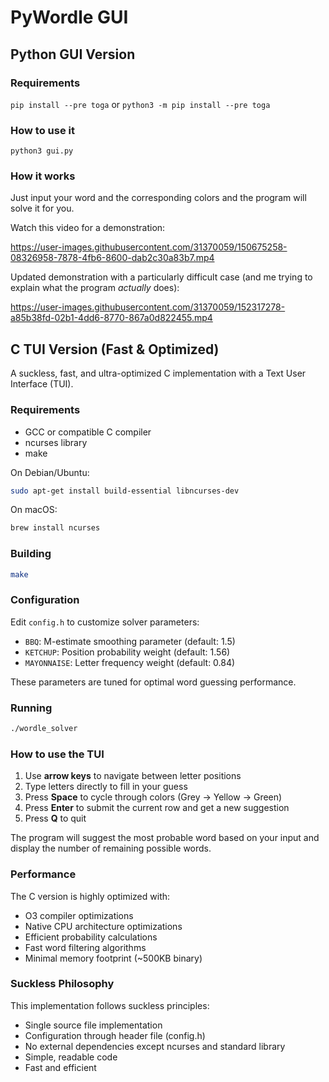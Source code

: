 # PyWordle GUI

## Python GUI Version

### Requirements

`pip install --pre toga` or `python3 -m pip install --pre toga` 

### How to use it

`python3 gui.py`

### How it works

Just input your word and the corresponding colors and the program will solve it for you.

Watch this video for a demonstration:

https://user-images.githubusercontent.com/31370059/150675258-08326958-7878-4fb6-8600-dab2c30a83b7.mp4

Updated demonstration with a particularly difficult case (and me trying to explain what the program *actually* does):

https://user-images.githubusercontent.com/31370059/152317278-a85b38fd-02b1-4dd6-8770-867a0d822455.mp4

## C TUI Version (Fast & Optimized)

A suckless, fast, and ultra-optimized C implementation with a Text User Interface (TUI).

### Requirements

- GCC or compatible C compiler
- ncurses library
- make

On Debian/Ubuntu:
```bash
sudo apt-get install build-essential libncurses-dev
```

On macOS:
```bash
brew install ncurses
```

### Building

```bash
make
```

### Configuration

Edit `config.h` to customize solver parameters:
- `BBQ`: M-estimate smoothing parameter (default: 1.5)
- `KETCHUP`: Position probability weight (default: 1.56) 
- `MAYONNAISE`: Letter frequency weight (default: 0.84)

These parameters are tuned for optimal word guessing performance.

### Running

```bash
./wordle_solver
```

### How to use the TUI

1. Use **arrow keys** to navigate between letter positions
2. Type letters directly to fill in your guess
3. Press **Space** to cycle through colors (Grey -> Yellow -> Green)
4. Press **Enter** to submit the current row and get a new suggestion
5. Press **Q** to quit

The program will suggest the most probable word based on your input and display the number of remaining possible words.

### Performance

The C version is highly optimized with:
- O3 compiler optimizations
- Native CPU architecture optimizations
- Efficient probability calculations
- Fast word filtering algorithms
- Minimal memory footprint (~500KB binary)

### Suckless Philosophy

This implementation follows suckless principles:
- Single source file implementation
- Configuration through header file (config.h)
- No external dependencies except ncurses and standard library
- Simple, readable code
- Fast and efficient

